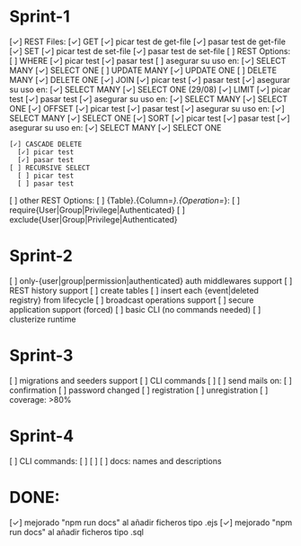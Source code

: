 # Sprint-1

  [✓] REST Files:
    [✓] GET
      [✓] picar test de get-file
      [✓] pasar test de get-file
    [✓] SET
      [✓] picar test de set-file
      [✓] pasar test de set-file
  [ ] REST Options:
    [ ] WHERE
      [✓] picar test
      [✓] pasar test
      [ ] asegurar su uso en:
        [✓] SELECT MANY
        [✓] SELECT ONE
        [ ] UPDATE MANY
        [✓] UPDATE ONE
        [ ] DELETE MANY
        [✓] DELETE ONE
    [✓] JOIN
      [✓] picar test
      [✓] pasar test
      [✓] asegurar su uso en:
        [✓] SELECT MANY
        [✓] SELECT ONE
    (29/08)
    [✓] LIMIT 
      [✓] picar test
      [✓] pasar test
      [✓] asegurar su uso en:
        [✓] SELECT MANY
        [✓] SELECT ONE
    [✓] OFFSET
      [✓] picar test
      [✓] pasar test
      [✓] asegurar su uso en:
        [✓] SELECT MANY
        [✓] SELECT ONE
    [✓] SORT
      [✓] picar test
      [✓] pasar test
      [✓] asegurar su uso en:
        [✓] SELECT MANY
        [✓] SELECT ONE


    [✓] CASCADE DELETE
      [✓] picar test
      [✓] pasar test
    [ ] RECURSIVE SELECT
      [ ] picar test
      [ ] pasar test
  [ ] other REST Options:
    [ ] {Table}.{Column=*}.{Operation=*}:
      [ ] require{User|Group|Privilege|Authenticated}
      [ ] exclude{User|Group|Privilege|Authenticated}

# Sprint-2
  
  [ ] only-{user|group|permission|authenticated} auth middlewares support
  [ ] REST history support
    [ ] create tables
    [ ] insert each {event|deleted registry} from lifecycle
  [ ] broadcast operations support
  [ ] secure application support (forced)
  [ ] basic CLI (no commands needed)
  [ ] clusterize runtime

# Sprint-3

  [ ] migrations and seeders support
    [ ] CLI commands
    [ ] 
  [ ] send mails on:
    [ ] confirmation
    [ ] password changed
    [ ] registration
    [ ] unregistration
  [ ] coverage: >80%

# Sprint-4

  [ ] CLI commands:
    [ ] 
  [ ] 
  [ ] docs: names and descriptions

# DONE:

  [✓] mejorado "npm run docs" al añadir ficheros tipo .ejs
  [✓] mejorado "npm run docs" al añadir ficheros tipo .sql